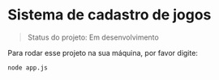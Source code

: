 <h1>Sistema de cadastro de jogos</h1>

> Status do projeto: Em desenvolvimento

Para rodar esse projeto na sua máquina,  por favor digite:

```
node app.js
```
